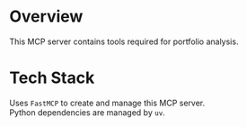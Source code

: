# Overview

This MCP server contains tools required for portfolio analysis.

# Tech Stack

Uses `FastMCP` to create and manage this MCP server.  
Python dependencies are managed by `uv`.

